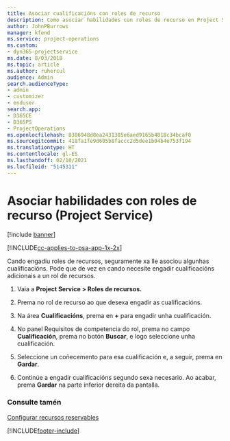 ```yaml
---
title: Asociar cualificacións con roles de recurso
description: Como asociar habilidades con roles de recurso en Project Service
author: JohnPBurrows
manager: kfend
ms.service: project-operations
ms.custom:
- dyn365-projectservice
ms.date: 8/03/2018
ms.topic: article
ms.author: ruhercul
audience: Admin
search.audienceType:
- admin
- customizer
- enduser
search.app:
- D365CE
- D365PS
- ProjectOperations
ms.openlocfilehash: 8386948d8ea2431385e6aed9165b4018c34bcaf0
ms.sourcegitcommit: 418fa1fe9d605b8faccc2d5dee1b04b4e753f194
ms.translationtype: HT
ms.contentlocale: gl-ES
ms.lasthandoff: 02/10/2021
ms.locfileid: "5145311"
---
```

# <a name="associate-skills-with-resource-roles-project-service"></a>Asociar habilidades con roles de recurso (Project Service)

[!include [banner](../includes/psa-now-project-operations.md)]

[!INCLUDE[cc-applies-to-psa-app-1x-2x](../includes/cc-applies-to-psa-app-1x-2x.md)]

Cando engadiu roles de recursos, seguramente xa lle asociou algunhas cualificacións. Pode que de vez en cando necesite engadir cualificacións adicionais a un rol de recursos.  
  
1.  Vaia a **Project Service > Roles de recursos.**  
  
2.  Prema no rol de recurso ao que desexa engadir as cualificacións.  
  
3.  Na área **Cualificacións**, prema en **+** para engadir unha cualificación.  
  
4.  No panel Requisitos de competencia do rol, prema no campo **Cualificación**, prema no botón **Buscar**, e logo seleccione unha cualificación.  
  
5.  Seleccione un coñecemento para esa cualificación e, a seguir, prema en **Gardar**.  
  
6.  Continúe a engadir cualificacións segundo sexa necesario. Ao acabar, prema **Gardar** na parte inferior dereita da pantalla.  
  
### <a name="see-also"></a>Consulte tamén  
 [Configurar recursos reservables](../psa/set-up-resources.md)


[!INCLUDE[footer-include](../includes/footer-banner.md)]